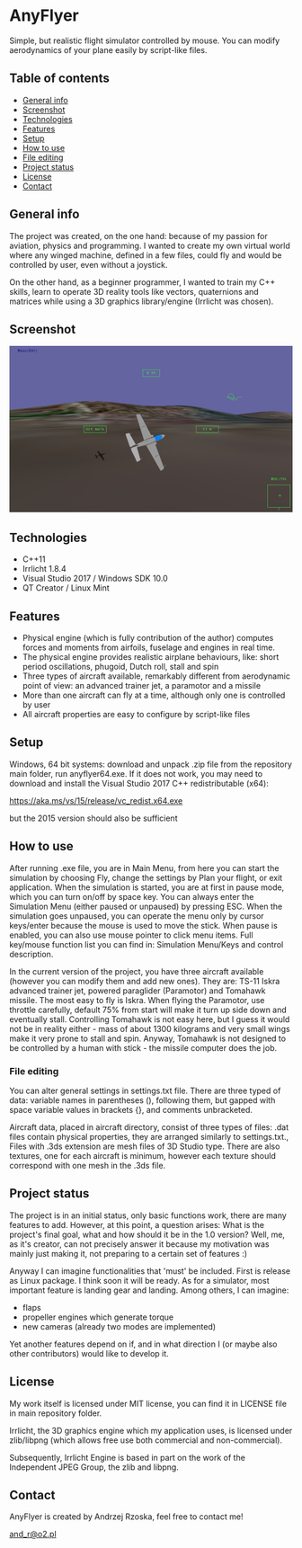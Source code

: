 # AnyFlyer
Simple, but realistic flight simulator controlled by mouse. You can modify aerodynamics of your plane easily by script-like files.
## Table of contents
* [General info](#general-info)
* [Screenshot](#screenshot)
* [Technologies](#technologies)
* [Features](#features)
* [Setup](#setup)
* [How to use](#how-to-use)
* [File editing](#file-editing)
* [Project status](#project-status)
* [License](#license)
* [Contact](#contact)

## General info
The project was created, on the one hand: because of my passion for aviation, physics and programming. I wanted to create my own virtual world where any winged machine, defined in a few files, could fly and would be controlled by user, even without a joystick.

On the other hand, as a beginner programmer, I wanted to train my C++ skills, learn to operate 3D reality tools like vectors, quaternions and matrices while using a 3D graphics library/engine (Irrlicht was chosen).

## Screenshot
![Screen](./screen.jpg)

## Technologies
* C++11
* Irrlicht 1.8.4
* Visual Studio 2017 / Windows SDK 10.0
* QT Creator / Linux Mint

## Features
* Physical engine (which is fully contribution of the author) computes forces and moments from airfoils, fuselage and engines in real time.
* The physical engine provides realistic airplane behaviours, like: short period oscillations, phugoid, Dutch roll, stall and spin
* Three types of aircraft available, remarkably different from aerodynamic point of view: an advanced trainer jet, a paramotor and a missile
* More than one aircraft can fly at a time, although only one is controlled by user
* All aircraft properties are easy to configure by script-like files 

## Setup
Windows, 64 bit systems: download and unpack .zip file from the repository main folder, run anyflyer64.exe. If it does not work, you may need to download and install the Visual Studio 2017 C++ redistributable (x64):

https://aka.ms/vs/15/release/vc_redist.x64.exe

but the 2015 version should also be sufficient

## How to use
After running .exe file, you are in Main Menu, from here you can start the simulation by choosing Fly, change the settings by Plan your flight, or exit application. When the simulation is started, you are at first in pause mode, which you can turn on/off by space key. You can always enter the Simulation Menu (either paused or unpaused) by pressing ESC. When the simulation goes unpaused, you can operate the menu only by cursor keys/enter because the mouse is used to move the stick. When pause is enabled, you can also use mouse pointer to click menu items. Full key/mouse function list you can find in: Simulation Menu/Keys and control description.

In the current version of the project, you have three aircraft available (however you can modify them and add new ones).
They are: TS-11 Iskra advanced trainer jet, powered paraglider (Paramotor) and Tomahawk missile. The most easy to fly is Iskra. When flying the Paramotor, use throttle carefully, default 75% from start will make it turn up side down and eventually stall. Controlling Tomahawk is not easy here, but I guess it would not be in reality either - mass of about 1300 kilograms and very small wings make it very prone to stall and spin. Anyway, Tomahawk is not designed to be controlled by a human with stick - the missile computer does the job.
### File editing
You can alter general settings in settings.txt file. There are three typed of data: variable names in parentheses (), following them, but gapped with space variable values in brackets {}, and comments unbracketed. 

Aircraft data, placed in aircraft directory, consist of three types of files: .dat files contain physical properties, they are arranged similarly to settings.txt., Files with .3ds extension are mesh files of 3D Studio type. There are also textures, one for each aircraft is minimum, however each texture should correspond with one mesh in the .3ds file.

## Project status
The project is in an initial status, only basic functions work, there are many features to add. However, at this point, a question arises: What is the project's final goal, what and how should it be in the 1.0 version? Well, me, as it's creator, can not precisely answer it because my motivation was mainly just making it, not preparing to a certain set of features :)  

Anyway I can imagine functionalities that 'must' be included. First is release as Linux package. I think soon it will be ready. As for a simulator, most important feature is landing gear and landing. Among others, I can imagine:
* flaps
* propeller engines which generate torque
* new cameras (already two modes are implemented)

Yet another features depend on if, and in what direction I (or maybe also other contributors) would like to develop it.

## License
My work itself is licensed under MIT license, you can find it in LICENSE file in main repository folder.

Irrlicht, the 3D graphics engine which my application uses, is licensed under zlib/libpng (which allows free use both commercial and non-commercial).

Subsequently, Irrlicht Engine is based in part on the work of the Independent JPEG Group, the zlib and libpng.

## Contact
AnyFlyer is created by Andrzej Rzoska, feel free to contact me!

and_r@o2.pl

